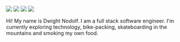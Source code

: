 <img src="https://img.shields.io/badge/JavaScript-F7DF1E?style=for-the-badge&logo=javascript&logoColor=black" />
<img src="https://img.shields.io/badge/Ruby-CC342D?style=for-the-badge&logo=ruby&logoColor=white" />
<img src="https://img.shields.io/badge/Ruby_on_Rails-CC0000?style=for-the-badge&logo=ruby-on-rails&logoColor=white" />
<img src="https://img.shields.io/badge/Redux-593D88?style=for-the-badge&logo=redux&logoColor=white" />

Hi! My name is Dwight Nodolf. I am a full stack software engineer. 
I'm currently exploring technology, bike-packing, skateboarding in the mountains and smoking my own food.
